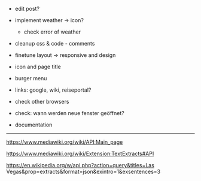 * edit post?

* implement weather -> icon?
    * check error of weather
* cleanup css & code - comments
* finetune layout -> responsive and design

* icon and page title
* burger menu

* links: google, wiki, reiseportal?


* check other browsers
* check: wann werden neue fenster geöffnet?
* documentation

---



https://www.mediawiki.org/wiki/API:Main_page

https://www.mediawiki.org/wiki/Extension:TextExtracts#API



https://en.wikipedia.org/w/api.php?action=query&titles=Las Vegas&prop=extracts&format=json&exintro=1&exsentences=3




